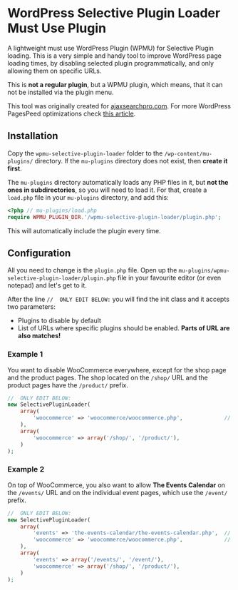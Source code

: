 # WordPress Selective Plugin Loader Must Use Plugin
A lightweight must use WordPress Plugin (WPMU) for Selective Plugin loading. This is a very simple and handy tool to improve WordPress
page loading times, by disabling selected plugin programmatically, and only allowing them on specific URLs.

This is **not a regular plugin**, but a WPMU plugin, which means, that it can not be installed via the plugin menu.

This tool was originally created for [ajaxsearchpro.com](https://ajaxsearchpro.com).
For more WordPress PagesPeed optimizations check [this article](https://ajaxsearchpro.com/blog/wordpress-pagespeed-optimization-the-easy-way/).

## Installation

Copy the `wpmu-selective-plugin-loader` folder to the `/wp-content/mu-plugins/` directory. If the `mu-plugins` directory does not exist,
then **create it first**.

The `mu-plugins` directory automatically loads any PHP files in it, but **not the ones in subdirectories**, so you will need
to load it. For that, create a `load.php` file in your `mu-plugins` directory, and add this:

```PHP
<?php // mu-plugins/load.php
require WPMU_PLUGIN_DIR.'/wpmu-selective-plugin-loader/plugin.php';
```

This will automatically include the plugin every time.

## Configuration

All you need to change is the `plugin.php` file. Open up the `mu-plugins/wpmu-selective-plugin-loader/plugin.php` file
in your favourite editor (or even notepad) and let's get to it.

After the line `//  ONLY EDIT BELOW:` you will find the init class and it accepts two parameters:
  * Plugins to disable by default
  * List of URLs where specific plugins should be enabled. **Parts of URL are also matches!**

### Example 1
You want to disable WooCommerce everywhere, except for the shop page and the product pages.
The shop located on the `/shop/` URL and the product pages have the `/product/` prefix.

```PHP
//  ONLY EDIT BELOW:
new SelectivePluginLoader(
	array(
		'woocommerce' => 'woocommerce/woocommerce.php',				// WooCommerce
	),
	array(
		'woocommerce' => array('/shop/', '/product/'),
	)
);
```

### Example 2
On top of WooCommerce, you also want to allow **The Events Calendar** on the `/events/` URL and on the individual event
pages, which use the `/event/` prefix.

```PHP
//  ONLY EDIT BELOW:
new SelectivePluginLoader(
	array(
		'events' => 'the-events-calendar/the-events-calendar.php',	// The Events Calendar
		'woocommerce' => 'woocommerce/woocommerce.php',				// WooCommerce
	),
	array(
		'events' => array('/events/', '/event/'),
		'woocommerce' => array('/shop/', '/product/'),
	)
);
```


